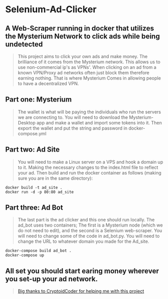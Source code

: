 # Selenium-Ad-Clicker

## A Web-Scraper running in docker that utilizes the Mysterium Network to click ads while being undetected

>This project aims to click your own ads and make money. The brilliance of it comes from the Mysterium network. 
>This allows us to use non-commercial ip's as VPNs'. When clicking on an ad from a known VPN/Proxy ad networks often just block them therefore earning nothing. 
>That is where Mysterium Comes in allowing people to have a decentralized VPN.

## Part one: Mysterium

>The wallet is what will be paying the individuals who run the servers we are connecting to.
>You will need to download the Mysterium-Desktop app and make a wallet and import some tokens into it.
>Then export the wallet and put the string and password in docker-compose.yml

## Part two: Ad Site

>You will need to make a Linux server on a VPS and hook a domain up to it. 
>Making the necessary changes to the index.html file to reflect your ad. 
>Then build and run the docker container as follows (making sure you are in the same directory):
    
    docker build -t ad_site .
    docker run -d -p 80:80 ad_site

## Part three: Ad Bot

>The last part is the ad clicker and this one should run locally. The ad_bot uses two containers; 
>The first is a Mysterium node (which we do not need to edit), and the second is a Selenium web-scraper.
>You will need to change some of the code in  ad_bot.py. 
>You will need to change the URL to whatever domain you made for the Ad_site.

    docker-compose build ad_bot .
    docker-compose up

## All set you should start earing money wherever you set-up your ad network. 

> [Big thanks to CryptoidCoder for helping me with this project](https://cryptoidcoder.github.io/Coding-Website/landing)
